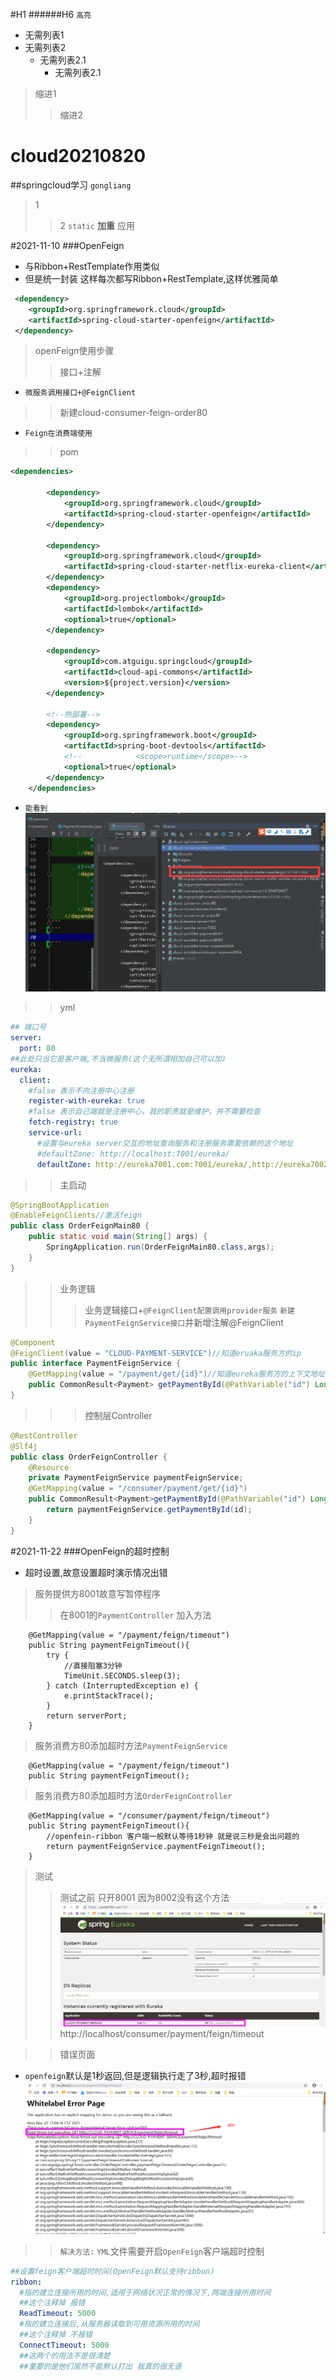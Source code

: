 #H1
######H6
`高亮`
* 无需列表1
* 无需列表2
  * 无需列表2.1
    * 无需列表2.1
>缩进1
>>缩进2

# cloud20210820
##springcloud学习
`gongliang`
>1
>>2
```static```
**加重**
> 应用

#2021-11-10
###OpenFeign
* 与Ribbon+RestTemplate作用类似
* 但是统一封装 这样每次都写Ribbon+RestTemplate,这样优雅简单
```xml
 <dependency>
    <groupId>org.springframework.cloud</groupId>
    <artifactId>spring-cloud-starter-openfeign</artifactId>
 </dependency>
```
> openFeign使用步骤
>> 接口+注解
* `微服务调用接口+@FeignClient`
>>新建cloud-consumer-feign-order80
* `Feign在消费端使用`
>> pom
```xml
<dependencies>

        <dependency>
            <groupId>org.springframework.cloud</groupId>
            <artifactId>spring-cloud-starter-openfeign</artifactId>
        </dependency>
        
        <dependency>
            <groupId>org.springframework.cloud</groupId>
            <artifactId>spring-cloud-starter-netflix-eureka-client</artifactId>
        </dependency>
        <dependency>
            <groupId>org.projectlombok</groupId>
            <artifactId>lombok</artifactId>
            <optional>true</optional>
        </dependency>

        <dependency>
            <groupId>com.atguigu.springcloud</groupId>
            <artifactId>cloud-api-commons</artifactId>
            <version>${project.version}</version>
        </dependency>

        <!--热部署-->
        <dependency>
            <groupId>org.springframework.boot</groupId>
            <artifactId>spring-boot-devtools</artifactId>
            <!--            <scope>runtime</scope>-->
            <optional>true</optional>
        </dependency>
    </dependencies>
```
* `能看到`
![Image text](image/16365266621.png?raw=true)

>> yml
```yaml
## 端口号
server:
  port: 80
##此处只当它是客户端,不当微服务(这个无所谓相加自己可以加)
eureka:
  client:
    #false 表示不向注册中心注册
    register-with-eureka: true
    #false 表示自己端就是注册中心，我的职责就是维护，并不需要检查
    fetch-registry: true
    service-url:
      #设置与eureka server交互的地址查询服务和注册服务需要依赖的这个地址
      #defaultZone: http://localhost:7001/eureka/
      defaultZone: http://eureka7001.com:7001/eureka/,http://eureka7002.com:7002/eureka/ #集群
```
>> 主启动
```java
@SpringBootApplication
@EnableFeignClients//激活feign
public class OrderFeignMain80 {
    public static void main(String[] args) {
        SpringApplication.run(OrderFeignMain80.class,args);
    }
}
```
>> 业务逻辑
>>> 业务逻辑接口+`@FeignClient配置调用provider服务`
>>> `新建PaymentFeignService接口`并新增注解@FeignClient
```java
@Component
@FeignClient(value = "CLOUD-PAYMENT-SERVICE")//知道eruaka服务方的ip
public interface PaymentFeignService {
    @GetMapping(value = "/payment/get/{id}")//知道eureka服务方的上下文地址
    public CommonResult<Payment> getPaymentById(@PathVariable("id") Long id);
}
```
>>> 控制层Controller
```java
@RestController
@Slf4j
public class OrderFeignController {
    @Resource
    private PaymentFeignService paymentFeignService;
    @GetMapping(value = "/consumer/payment/get/{id}")
    public CommonResult<Payment>getPaymentById(@PathVariable("id") Long id){
        return paymentFeignService.getPaymentById(id);
    }
}
```

#2021-11-22
###OpenFeign的超时控制
* 超时设置,故意设置超时演示情况出错
> 服务提供方8001故意写暂停程序
>> 在8001的`PaymentController` 加入方法
```java_holder_method_tree
    @GetMapping(value = "/payment/feign/timeout")
    public String paymentFeignTimeout(){
        try {
            //直接阻塞3分钟
            TimeUnit.SECONDS.sleep(3);
        } catch (InterruptedException e) {
            e.printStackTrace();
        }
        return serverPort;
    }
```
> 服务消费方80添加超时方法`PaymentFeignService`
```java_holder_method_tree
    @GetMapping(value = "/payment/feign/timeout")
    public String paymentFeignTimeout();
```
> 服务消费方80添加超时方法`OrderFeignController`
```java_holder_method_tree
    @GetMapping(value = "/consumer/payment/feign/timeout")
    public String paymentFeignTimeout(){
        //openfein-ribbon 客户端一般默认等待1秒钟 就是说三秒是会出问题的
        return paymentFeignService.paymentFeignTimeout();
    }
```
> 测试
>>测试之前 只开8001 因为8002没有这个方法
![Image text](image/1637571277.png?raw=true)
>> http://localhost/consumer/payment/feign/timeout

>> 错误页面
* `openfeign`默认是1秒返回,但是逻辑执行走了3秒,超时报错
![Image text](image/1637571957.png?raw=true)
>>`解决方法:` `YML`文件需要开启`OpenFeign`客户端超时控制
```yaml
##设置feign客户端超时时间(OpenFeign默认支持ribbon)
ribbon:
  #指的建立连接所用的时间,适用于网络状况正常的情况下,两端连接所用时间
  ##这个注释掉 报错
  ReadTimeout: 5000
  #指的建立连接后,从服务器读取到可用资源所用的时间  
  ##这个注释掉 不报错
  ConnectTimeout: 5000
  ##这两个的用法不是很清楚
  ##重要的是他们居然不能默认打出 我真的很无语
```
